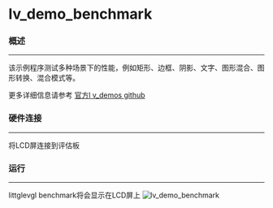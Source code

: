 # lv_demo_benchmark

### 概述
***
该示例程序测试多种场景下的性能，例如矩形、边框、阴影、文字、图形混合、图形转换、混合模式等。

更多详细信息请参考 [官方l v_demos github](https://github.com/lvgl/lv_demos)
### 硬件连接
***
将LCD屏连接到评估板

### 运行
***
littglevgl benchmark将会显示在LCD屏上
![lv_demo_benchmark](../../../doc/images/samples/lv_demo_benchmark.png "lv_demo_benchmark")